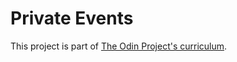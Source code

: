 # Private Events
This project is part of [The Odin Project's curriculum](https://www.theodinproject.com/courses/ruby-on-rails/lessons/associations).